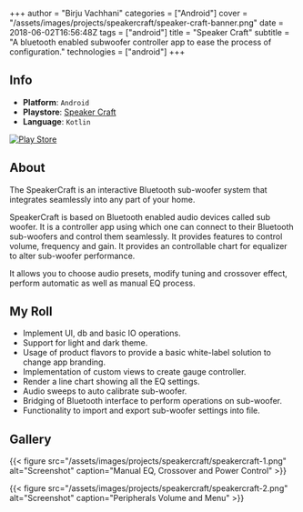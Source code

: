 +++
author = "Birju Vachhani"
categories = ["Android"]
cover = "/assets/images/projects/speakercraft/speaker-craft-banner.png"
date = 2018-06-02T16:56:48Z
tags = ["android"]
title = "Speaker Craft"
subtitle = "A bluetooth enabled subwoofer controller app to ease the process of configuration."
technologies = ["android"]
+++

## Info

* **Platform**:     `Android`
* **Playstore**:    [Speaker Craft](https://play.google.com/store/apps/details?id=com.speakercraft.app)
* **Language**:     `Kotlin`

[![Play Store](/assets/images/playstore-small.png)](https://play.google.com/store/apps/details?id=com.speakercraft.app)

## About

The SpeakerCraft is an interactive Bluetooth sub-woofer system that integrates seamlessly into any part of your home.

SpeakerCraft is based on Bluetooth enabled audio devices called sub woofer. It is a controller app using which one can connect to their Bluetooth sub-woofers and control them seamlessly. It provides features to control volume, frequency and gain. It provides an controllable chart for equalizer to alter sub-woofer performance.

It allows you to choose audio presets, modify tuning and crossover effect, perform automatic as well as manual EQ process.

## My Roll

* Implement UI, db and basic IO operations.
* Support for light and dark theme.
* Usage of product flavors to provide a basic white-label solution to change app branding.
* Implementation of custom views to create gauge controller.
* Render a line chart showing all the EQ settings.
* Audio sweeps to auto calibrate sub-woofer.
* Bridging of Bluetooth interface to perform operations on sub-woofer.
* Functionality to import and export sub-woofer settings into file.

## Gallery

{{< figure src="/assets/images/projects/speakercraft/speakercraft-1.png" alt="Screenshot" caption="Manual EQ, Crossover and Power Control" >}}

{{< figure src="/assets/images/projects/speakercraft/speakercraft-2.png" alt="Screenshot" caption="Peripherals Volume and Menu" >}}